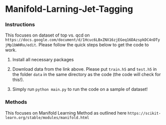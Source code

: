# Manifold-Larning-Jet-Tagging

### Instructions

This focuses on dataset of top vs. qcd on `https://docs.google.com/document/d/1Hcuc6LBxZNX16zjEGeq16DAzspkDC4nDTyjMp1bWHRo/edit`. Please follow the quick steps below to get the code to work.

1. Install all necessary packages

2. Download data from the link above. Please put `train.h5` and `test.h5` in the folder `data` in the same directory as the code (the code will check for this!).

3. Simply run `python main.py` to run the code on a sample of dataset!

### Methods

This focuses on Manifold Learning Method as outlined here `https://scikit-learn.org/stable/modules/manifold.html`

